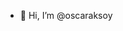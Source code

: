 - 👋 Hi, I’m @oscaraksoy

<!---
oscaraksoy/oscaraksoy is a ✨ special ✨ repository because its `README.md` (this file) appears on your GitHub profile.
You can click the Preview link to take a look at your changes.
--->
